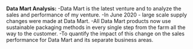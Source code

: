 **Data Mart Analysis:**
-Data Mart is the latest venture and to analyze the sales and performance of my venture. 
-In June 2020 - large scale supply changes were made at Data Mart. 
-All Data Mart products now use sustainable packaging methods in every single step from the farm all the way to the customer.
-To quantify the impact of this change on the sales performance for Data Mart and its separate business areas.
